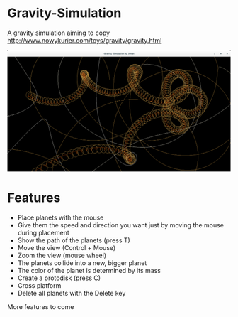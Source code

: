 Gravity-Simulation
==================

A gravity simulation aiming to copy http://www.nowykurier.com/toys/gravity/gravity.html

![image](https://raw.githubusercontent.com/29jm/Gravity-Simulation/master/img/screenshot1.png)

Features
========

* Place planets with the mouse
* Give them the speed and direction you want just by moving the mouse during placement
* Show the path of the planets (press T)
* Move the view (Control + Mouse)
* Zoom the view (mouse wheel)
* The planets collide into a new, bigger planet
* The color of the planet is determined by its mass
* Create a protodisk (press C)
* Cross platform
* Delete all planets with the Delete key

More features to come

